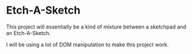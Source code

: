 # Etch-A-Sketch
This project will essentially be a kind of mixture between a
sketchpad and an Etch-A-Sketch.

I will be using a lot of DOM manipulation to make this project work.